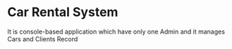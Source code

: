 # Car Rental System
 It is console-based application which have only one Admin and it manages Cars and Clients Record
